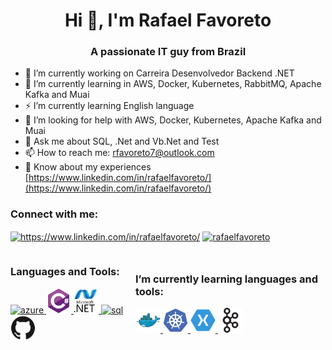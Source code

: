 <h1 align="center"> Hi 👋, I'm Rafael Favoreto </h1>
<h3 align="center">A passionate IT guy from Brazil</h3>

- 🔭 I’m currently working on Carreira Desenvolvedor Backend .NET
- 🌱 I’m currently learning in AWS, Docker, Kubernetes, RabbitMQ, Apache Kafka and Muai
- ⚡ I’m currently learning English language 
- 🤔 I’m looking for help with AWS, Docker, Kubernetes, Apache Kafka and Muai
- 💬 Ask me about SQL, .Net and Vb.Net and Test
- 📫 How to reach me: rfavoreto7@outlook.com
- 📄 Know about my experiences [https://www.linkedin.com/in/rafaelfavoreto/](https://www.linkedin.com/in/rafaelfavoreto/)

<h3 align="left">Connect with me:</h3>
<p align="left">
<a href="https://www.linkedin.com/in/rafaelfavoreto/" target="blank"><img align="center" src="https://raw.githubusercontent.com/rahuldkjain/github-profile-readme-generator/master/src/images/icons/Social/linked-in-alt.svg" alt="https://www.linkedin.com/in/rafaelfavoreto/" height="30" width="40" /></a>
<a href="https://www.instagram.com/rafaelfavoreto7/" target="blank"><img align="center" src="https://raw.githubusercontent.com/rahuldkjain/github-profile-readme-generator/master/src/images/icons/Social/instagram.svg" alt="rafaelfavoreto" height="30" width="40" /></a>
</p>

<div style="display: flex; justify-content: space-between; align-items: center;">
  <div>
    <h3 align="left">Languages and Tools:</h3>
    <p align="left">
      <a href="https://azure.microsoft.com/en-in/" target="_blank" rel="noreferrer"> <img src="https://www.vectorlogo.zone/logos/microsoft_azure/microsoft_azure-icon.svg" alt="azure" width="40" height="40"/> </a>
      <a href="https://desenvolvedor.io" target="_blank" rel="noreferrer"> <img src="https://raw.githubusercontent.com/devicons/devicon/master/icons/csharp/csharp-original.svg" alt="csharp" width="40" height="40"/> </a>
      <a href="https://balta.io/" target="_blank" rel="noreferrer"> <img src="https://raw.githubusercontent.com/devicons/devicon/master/icons/dot-net/dot-net-original-wordmark.svg" alt="dotnet" width="40" height="40"/> </a>
      <a href="https://www.microsoft.com/en-us/sql-server" target="_blank" rel="noreferrer"> <img src="https://www.svgrepo.com/show/303229/microsoft-sql-server-logo.svg" alt="sql" width="40" height="40"/> </a>
      <a href="https://github.com/rafaelfavoreto" target="_blank" rel="noreferrer"> <img src="https://raw.githubusercontent.com/devicons/devicon/master/icons/github/github-original.svg" alt="github" width="40" height="40"/> </a>
    </p>
  </div>
  
  <div>
    <h3 align="left">I’m currently learning languages and tools:</h3>
    <p align="left"> 
      <a href="https://www.docker.com/" target="_blank" rel="noreferrer"> <img src="https://raw.githubusercontent.com/devicons/devicon/master/icons/docker/docker-original.svg" alt="docker" width="40" height="40"/> </a>
      <a href="https://kubernetes.io/pt-br/" target="_blank" rel="noreferrer"> <img src="https://raw.githubusercontent.com/devicons/devicon/master/icons/kubernetes/kubernetes-plain.svg" alt="kubernetes" width="40" height="40"/> </a>
      <a href="https://learn.microsoft.com/pt-br/dotnet/maui/what-is-maui" target="_blank" rel="noreferrer"> <img src="https://raw.githubusercontent.com/devicons/devicon/master/icons/xamarin/xamarin-original.svg" alt="muai" width="40" height="40"/> </a>
      <a href="https://kafka.apache.org/" target="_blank" rel="noreferrer"> <img src="https://raw.githubusercontent.com/devicons/devicon/master/icons/apachekafka/apachekafka-original.svg" alt="kafka" width="40" height="40"/> </a>
    </p>
  </div>
</div>



